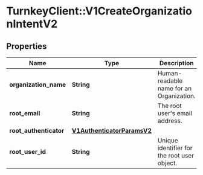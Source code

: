 # TurnkeyClient::V1CreateOrganizationIntentV2

## Properties
Name | Type | Description | Notes
------------ | ------------- | ------------- | -------------
**organization_name** | **String** | Human-readable name for an Organization. | 
**root_email** | **String** | The root user&#x27;s email address. | 
**root_authenticator** | [**V1AuthenticatorParamsV2**](V1AuthenticatorParamsV2.md) |  | 
**root_user_id** | **String** | Unique identifier for the root user object. | [optional] 

